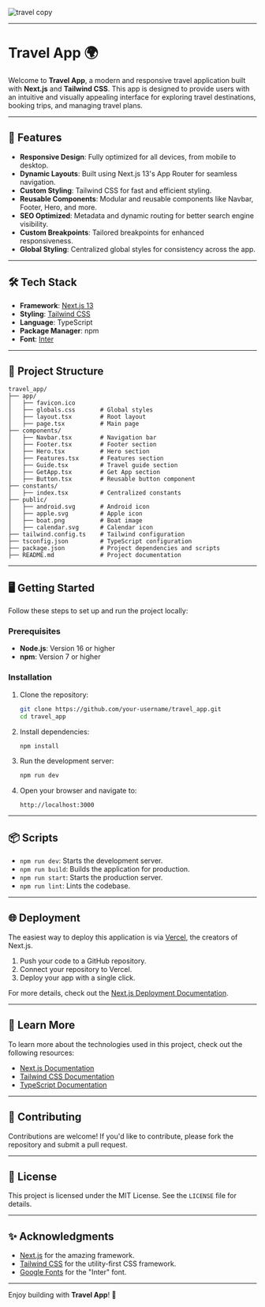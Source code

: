 
![travel copy](https://github.com/user-attachments/assets/ad55c7cc-68af-4e81-997b-5173ff09f68b)

---
# Travel App 🌍

Welcome to **Travel App**, a modern and responsive travel application built with **Next.js** and **Tailwind CSS**. This app is designed to provide users with an intuitive and visually appealing interface for exploring travel destinations, booking trips, and managing travel plans.

---

## 🚀 Features

- **Responsive Design**: Fully optimized for all devices, from mobile to desktop.
- **Dynamic Layouts**: Built using Next.js 13's App Router for seamless navigation.
- **Custom Styling**: Tailwind CSS for fast and efficient styling.
- **Reusable Components**: Modular and reusable components like Navbar, Footer, Hero, and more.
- **SEO Optimized**: Metadata and dynamic routing for better search engine visibility.
- **Custom Breakpoints**: Tailored breakpoints for enhanced responsiveness.
- **Global Styling**: Centralized global styles for consistency across the app.

---

## 🛠️ Tech Stack

- **Framework**: [Next.js 13](https://nextjs.org/)
- **Styling**: [Tailwind CSS](https://tailwindcss.com/)
- **Language**: TypeScript
- **Package Manager**: npm
- **Font**: [Inter](https://fonts.google.com/specimen/Inter)

---

## 📂 Project Structure

```
travel_app/
├── app/
│   ├── favicon.ico
│   ├── globals.css       # Global styles
│   ├── layout.tsx        # Root layout
│   ├── page.tsx          # Main page
├── components/
│   ├── Navbar.tsx        # Navigation bar
│   ├── Footer.tsx        # Footer section
│   ├── Hero.tsx          # Hero section
│   ├── Features.tsx      # Features section
│   ├── Guide.tsx         # Travel guide section
│   ├── GetApp.tsx        # Get App section
│   ├── Button.tsx        # Reusable button component
├── constants/
│   ├── index.tsx         # Centralized constants
├── public/
│   ├── android.svg       # Android icon
│   ├── apple.svg         # Apple icon
│   ├── boat.png          # Boat image
│   ├── calendar.svg      # Calendar icon
├── tailwind.config.ts    # Tailwind configuration
├── tsconfig.json         # TypeScript configuration
├── package.json          # Project dependencies and scripts
├── README.md             # Project documentation
```

---

## 🖥️ Getting Started

Follow these steps to set up and run the project locally:

### Prerequisites

- **Node.js**: Version 16 or higher
- **npm**: Version 7 or higher

### Installation

1. Clone the repository:

   ```bash
   git clone https://github.com/your-username/travel_app.git
   cd travel_app
   ```

2. Install dependencies:

   ```bash
   npm install
   ```

3. Run the development server:

   ```bash
   npm run dev
   ```

4. Open your browser and navigate to:
   ```
   http://localhost:3000
   ```

---

## 📦 Scripts

- `npm run dev`: Starts the development server.
- `npm run build`: Builds the application for production.
- `npm run start`: Starts the production server.
- `npm run lint`: Lints the codebase.

---

## 🌐 Deployment

The easiest way to deploy this application is via [Vercel](https://vercel.com/), the creators of Next.js.

1. Push your code to a GitHub repository.
2. Connect your repository to Vercel.
3. Deploy your app with a single click.

For more details, check out the [Next.js Deployment Documentation](https://nextjs.org/docs/deployment).

---

## 📖 Learn More

To learn more about the technologies used in this project, check out the following resources:

- [Next.js Documentation](https://nextjs.org/docs)
- [Tailwind CSS Documentation](https://tailwindcss.com/docs)
- [TypeScript Documentation](https://www.typescriptlang.org/docs/)

---

## 🤝 Contributing

Contributions are welcome! If you'd like to contribute, please fork the repository and submit a pull request.

---

## 📜 License

This project is licensed under the MIT License. See the `LICENSE` file for details.

---

## ✨ Acknowledgments

- [Next.js](https://nextjs.org/) for the amazing framework.
- [Tailwind CSS](https://tailwindcss.com/) for the utility-first CSS framework.
- [Google Fonts](https://fonts.google.com/) for the "Inter" font.

---

Enjoy building with **Travel App**! 🌟
